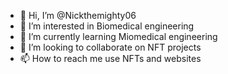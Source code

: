 - 👋 Hi, I’m @Nickthemighty06
- 👀 I’m interested in Biomedical engineering
- 🌱 I’m currently learning Miomedical engineering
- 💞️ I’m looking to collaborate on NFT projects
- 📫 How to reach me use NFTs and websites

<!---
Nickthemighty06/Nickthemighty06 is a ✨ special ✨ repository because its `README.md` (this file) appears on your GitHub profile.
You can click the Preview link to take a look at your changes.
--->
